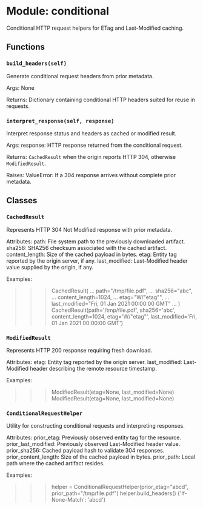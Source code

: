 # Module: conditional

Conditional HTTP request helpers for ETag and Last-Modified caching.

## Functions

### `build_headers(self)`

Generate conditional request headers from prior metadata.

Args:
None

Returns:
Dictionary containing conditional HTTP headers suited for reuse in requests.

### `interpret_response(self, response)`

Interpret response status and headers as cached or modified result.

Args:
response: HTTP response returned from the conditional request.

Returns:
`CachedResult` when the origin reports HTTP 304, otherwise `ModifiedResult`.

Raises:
ValueError: If a 304 response arrives without complete prior metadata.

## Classes

### `CachedResult`

Represents HTTP 304 Not Modified response with prior metadata.

Attributes:
path: File system path to the previously downloaded artifact.
sha256: SHA256 checksum associated with the cached artifact.
content_length: Size of the cached payload in bytes.
etag: Entity tag reported by the origin server, if any.
last_modified: Last-Modified header value supplied by the origin, if any.

Examples:
>>> CachedResult(
...     path="/tmp/file.pdf",
...     sha256="abc",
...     content_length=1024,
...     etag="W/\"etag\"",
...     last_modified="Fri, 01 Jan 2021 00:00:00 GMT"
... )
CachedResult(path='/tmp/file.pdf', sha256='abc', content_length=1024, etag='W/"etag"', last_modified='Fri, 01 Jan 2021 00:00:00 GMT')

### `ModifiedResult`

Represents HTTP 200 response requiring fresh download.

Attributes:
etag: Entity tag reported by the origin server.
last_modified: Last-Modified header describing the remote resource timestamp.

Examples:
>>> ModifiedResult(etag=None, last_modified=None)
ModifiedResult(etag=None, last_modified=None)

### `ConditionalRequestHelper`

Utility for constructing conditional requests and interpreting responses.

Attributes:
prior_etag: Previously observed entity tag for the resource.
prior_last_modified: Previously observed Last-Modified header value.
prior_sha256: Cached payload hash to validate 304 responses.
prior_content_length: Size of the cached payload in bytes.
prior_path: Local path where the cached artifact resides.

Examples:
>>> helper = ConditionalRequestHelper(prior_etag="abcd", prior_path="/tmp/file.pdf")
>>> helper.build_headers()
{'If-None-Match': 'abcd'}
